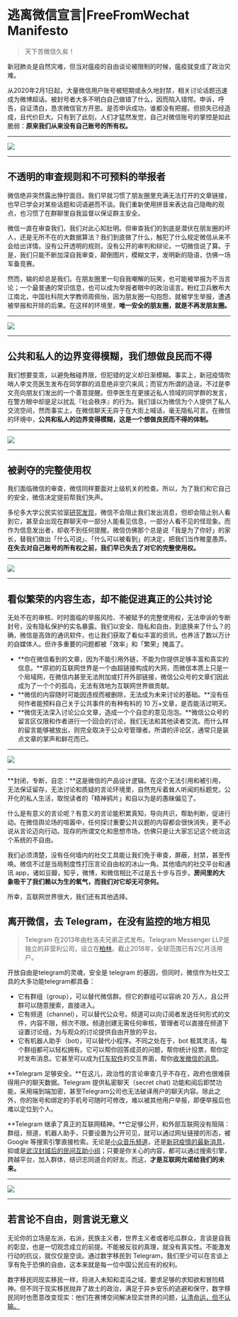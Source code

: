 # 逃离微信宣言|FreeFromWechat Manifesto


> 天下苦微信久矣！

新冠肺炎是自然灾难，但当对瘟疫的自由谈论被限制的时候，瘟疫就变成了政治灾难。

从2020年2月1日起，大量微信用户账号被短期或永久地封禁，相关讨论话题迅速成为微博超话。被封号者大多不明白自己做错了什么，因而陷入错愕。申诉，呼告，自证清白，恳求微信官方开恩。是否申诉成功，谁都没有把握。但损失已经造成，且代价巨大。只有到了此刻，人们才猛然发觉，自己对微信账号的掌控是如此脆弱：**原来我们从来没有自己账号的所有权。**

****
![](https://paper-attachments.dropbox.com/s_16D361C7C27E60B2A9BC5B5F5A303825ECE82F835FA5A2701247B36958104B1F_1581537009607_image.png)
****


## 不透明的审查规则和不可预料的举报者

微信绝非突然露出狰狞面目。我们早就习惯了朋友圈里充满无法打开的文章链接，也早已学会对某些话题和词语避而不谈。我们重新使用拼音来表达自己隐晦的观点，也习惯了在群聊里自我监督以保证群主安全。

微信一直在审查我们，我们对此心知肚明。但审查我们的到底是潜伏在朋友圈的坏人，还是无所不在的大数据算法？我们到底做了什么，触犯了什么规定微信从来不会给出详情。没有公开透明的规则，没有公开的审判和辩论，一切微信说了算。于是，我们只能不断加深自我审查，颠倒图片，模糊文字，发明新的隐语，仿佛一场军备竞赛。

然而，输的却总是我们。在朋友圈里一句自我嘲解的玩笑，也可能被举报为不当言论；一个最普通的常识信息，也可以成为举报者眼中的政治谣言。粉红卫兵散布大江南北，中国社科院大学教师周佩怡，因为朋友圈一句抱怨，就被学生举报，遭遇被举报和开除的后果。在这样的环境里，**唯一安全的朋友圈，就是不再发朋友圈。**

****
![](https://paper-attachments.dropbox.com/s_16D361C7C27E60B2A9BC5B5F5A303825ECE82F835FA5A2701247B36958104B1F_1581366379211_2F3B6477-636C-4FB3-89FD-6B7D9D5B1E33.png)
****


## 公共和私人的边界变得模糊，我们想做良民而不得

我们想要变乖，以避免触碰界限，但犯错的定义却日渐模糊。事实上，新冠疫情吹哨人李文亮医生发布在同学群的消息绝非空穴来风；而官方所谓的造谣，不过是李文亮向朋友们发出的一个善意提醒。但李医生在更接近私人领域的同学群的发言，在警方眼中却是足以扰乱『社会秩序』的行为。我们误以为微信为个人提供了私人交流空间，然而事实上，在微信聊天无异于在大街上喊话，毫无隐私可言。在微信的环境中，**公共和私人的边界变得模糊，这是一个想做良民而不得的体制。**

****
![](https://paper-attachments.dropbox.com/s_16D361C7C27E60B2A9BC5B5F5A303825ECE82F835FA5A2701247B36958104B1F_1581366367246_5FAA76D1-B0F3-4FC0-8DFE-D9C9B8513095.png)
****


## 被剥夺的完整使用权

我们面临微信的审查，微信同样要面对上级机关的检查。所以，为了我们和它自己的安全，微信决定提前帮我们失声。

多伦多大学公民实验室[研究发现](https://citizenlab.ca/2016/12/%E4%B8%80app%E4%B8%A4%E5%88%B6%EF%BC%9A%E5%BE%AE%E4%BF%A1%E5%A6%82%E4%BD%95%E5%8C%BA%E5%88%AB%E5%AE%A1%E6%9F%A5%E4%B8%AD%E5%9B%BD%E5%8F%8A%E6%B5%B7%E5%A4%96%E7%94%A8%E6%88%B7/)，微信不会阻止我们发出消息，但却会阻止别人看到它，甚至会出现在群聊天中一部分人能看见信息，一部分人看不见的怪现象。而作为信息发出者，却收不到任何提醒。微信仿佛那个总是说「我是为了你好」的家长，替我们做出「什么可说」、「什么可以被看到」的决定，把我们当作稚童愚弄。**在失去对自己账号的所有权之前，我们早已失去了对它的完整使用权。**

****
![](https://paper-attachments.dropbox.com/s_16D361C7C27E60B2A9BC5B5F5A303825ECE82F835FA5A2701247B36958104B1F_1581366393358_BA8B038B-6DC4-447D-B39F-DDDCA7034457.png)
****


## 看似繁荣的内容生态，却不能促进真正的公共讨论

无处不在的审核、时时面临的举报风险、不被赋予的完整使用权，无法申诉的专断封号，没有隐私保护的实名暴露。我们以安全、隐私和自由，到底换来了什么？的确，微信是高效的通讯软件，也让我们获取了看似丰富的资讯，也养活了数以万计的自媒体人。但许多重要的问题都被「效率」和「繁荣」掩盖了。


- **你在微信看到的文章，因为不能引用外链，不能为你提供足够丰富和真实的信息。**原初的互联网世界是一个由超链接构成的大网，而微信本质上只是一个局域网，在微信内甚至无法附加或打开外部链接，微信公众号的文章们因此成为了一个个的孤岛，无法有效地为互联网世界做贡献。
- **微信的内容随时可能因违规而被删除，无法成为未来讨论的基础。**没有任何作者能预料自己关于公共事件的有种有料的 10 万+文章，是否能活过明天。
- **微信无法深入讨论公众文章，造成一个个自恋的意见泡泡。**微信公众号的留言区仅限和作者进行一个回合的讨论，我们无法和其他读者交流。而什么样的留言能够被放出，则完全取决于公众号管理者。所谓的评论区，通常只是装点文章的掌声和鲜花而已。

****
![](https://paper-attachments.dropbox.com/s_16D361C7C27E60B2A9BC5B5F5A303825ECE82F835FA5A2701247B36958104B1F_1581366433985_606A8321-3B78-4580-817B-7C4A4431EA0F.png)
****

**封闭，专断，自恋：**这是微信的产品设计逻辑。在这个无法引用和被引用，无法保证留存，无法讨论和质疑的言论环境里，自然充斥着耸人听闻的标题党，公开化的私人生活，取悦读者的「精神鸦片」和自以为是的愚昧偏见了。

什么是有意义的言论呢？有意义的言论能积累真知，导向共识，帮助判断，促进行动。在微信舆论场的喧嚣中，任何探讨重要公共议题的内容都会很快消失，更不必说从言论迈向行动。现存的所谓文化和思想市场，仿佛只是让大家忘记这个统治这个系统的不自由。

我们必须清楚，没有任何墙内的社交工具能让我们免于审查，屏蔽，封禁，甚至传唤。微信不过是当局制度性打压言论自由权的冰山一角。其他墙内的社交平台和通讯 app，诸如豆瓣，知乎，微博，和微信相比不过是五十步与百步。**房间里的大象吸干了我们赖以为生的氧气，而我们对它却无可奈何。**

所幸，互联网世界很大，我们还有其他选择。

## **离开微信，去 Telegram，在没有监控的地方相见**


> Telegram 在2013年由杜洛夫兄弟正式发布。Telegram Messenger LLP是独立的非营利公司，设立在[柏林](https://zh.wikipedia.org/wiki/%E6%9F%8F%E6%9E%97)。截止2018年，全球范围已有2亿月活用户。

开放自由是telegram的灵魂，安全是 telegram 的基因，但同时，微信作为社交工具的大多功能telegram都具备：


- 它有群组（group），可以替代微信群。但它的群组可以容纳 20 万人，且公开群可以随意搜索，直接进入。
- 它有频道（channel），可以替代公众号。频道可以向订阅者发送任何形式的文件，内容不限，频次不限。频道创建无需任何审核，管理者可以直接在频道下设置讨论组，为与观众的讨论提供自由开放的平台。
- 它有机器人助手（bot)，可以替代小程序。不同之处在于，bot 极其灵活，每个群组都可以轻松拥有。它可以帮你回答成员的问题，帮你统计投票，帮你定时发布消息。它甚至可以成为[打车软件](https://libretaxi.org/index-zh_cn.html)的交互界面，帮你[收发微信的消息](https://medium.com/cnhinata/%E7%94%A8-telegram-%E6%94%B6%E5%8F%91%E5%BE%AE%E4%BF%A1%E6%B6%88%E6%81%AF-906517d10cd1)。

**Telegram 足够安全。**在这儿，政治性的言论审查几乎不存在，政府也很难获得用户的聊天数据。Telegram 提供私密聊天（secret chat) 功能和阅后即焚功能，采用端到端加密，甚至Telegram公司也无法破译用户的聊天内容。除此之外，你的账号和绑定的手机号可随时可修改，难以被其他用户举报，即便举报后也难以定位到个人。

**Telegram 继承了真正的互联网精神。**它足够公开，和外部互联网没有阻隔：群组，频道，机器人助手，只要设置为公开可见，就可以通过网址链接的形态，被 Google 等搜索引擎直接检索。无论是[小众音乐频道](https://t.me/Jazzbluesmusic)，还是[新冠疫情的最新消息](https://t.me/nCoV2019)，抑或是[武汉](https://t.me/wuhanquarantinefrom20200123)[封城后的民间互助小组](https://t.me/wuhanquarantinefrom20200123)；只要是你关心的内容，都可以通过搜索引擎，跨越平台，加入群体，结识志同道合的好友。而这，**才是互联网允诺给我们的未来。**

****
![](https://paper-attachments.dropbox.com/s_16D361C7C27E60B2A9BC5B5F5A303825ECE82F835FA5A2701247B36958104B1F_1581590826132_image.png)
****

## 若言论不自由，则言说无意义

无论你的立场是左派，右派，民族主义者，世界主义者或者吃瓜群众，言谈是自我的彰显，也是一切观念成立的前提。不能被反驳的真理，就没有真实性。不能激发行动的抗议，就仅仅是空谈。通过数字移民到 Telegram，我们至少可以在言谈上享有免于恐惧的自由，这本来就是每一位中国公民应有的权利。

数字移民同现实移民一样，将进入未知和混沌之域，要求足够的求知欲和冒险精神。但不同于现实移民抛弃了故土的政治，满足于异乡安乐的逃避和保守，数字移民同时也愿意改变现实：他们在赛博空间解决现实世界的问题，[认清命运，但不认输。](https://theinitium.com/article/20170430-opinion-xiangbiao/)



